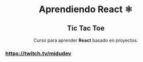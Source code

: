 <div align="center">

# Aprendiendo React ⚛️

## Tic Tac Toe

Curso para aprender **React** basado en proyectos.

</div>

### https://twitch.tv/midudev
